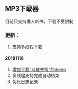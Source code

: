 ## MP3下载器
目前只支持懒人听书，下载不受限制

### 更新：
1. 支持多线程下载


#### 20181116
1. [增加下载“斗破苍穹”的demo](./master/src/main/java/lrts/DpcqMain.java)
2. 多线程支持完成自动结束
3. 优化日志记录
